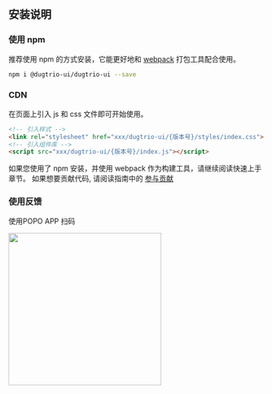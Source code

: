 
## 安装说明

### 使用 npm

推荐使用 npm 的方式安装，它能更好地和 [webpack](https://webpack.js.org/) 打包工具配合使用。

```bash
npm i @dugtrio-ui/dugtrio-ui --save
```

### CDN

在页面上引入 js 和 css 文件即可开始使用。

```html
<!-- 引入样式 -->
<link rel="stylesheet" href="xxx/dugtrio-ui/{版本号}/styles/index.css">
<!-- 引入组件库 -->
<script src="xxx/dugtrio-ui/{版本号}/index.js"></script>
```

如果您使用了 npm 安装，并使用 webpack 作为构建工具，请继续阅读快速上手章节。
如果想要贡献代码, 请阅读指南中的 [参与贡献](#/docs/guide/standard)


### 使用反馈

使用POPO APP 扫码

<img src="../assets/images/group.png" width="300">

